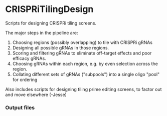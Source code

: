 # CRISPRiTilingDesign
Scripts for designing CRISPRi tiling screens.  

The major steps in the pipeline are:  
1. Choosing regions (possibly overlapping) to tile with CRISPRi gRNAs  
2. Designing all possible gRNAs in those regions.  
3. Scoring and filtering gRNAs to eliminate off-target effects and poor efficacy gRNAs.  
4. Choosing gRNAs within each region, e.g. by even selection across the region.  
5. Collating different sets of gRNAs ("subpools") into a single oligo "pool" for ordering

Also includes scripts for designing tiling prime editing screens, to factor out and move elsewhere (-Jesse)


### Output files
